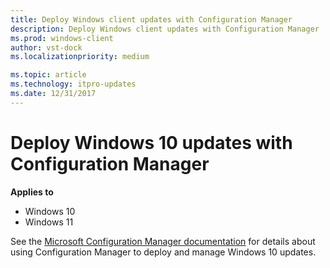 ```yaml
---
title: Deploy Windows client updates with Configuration Manager
description: Deploy Windows client updates with Configuration Manager
ms.prod: windows-client
author: vst-dock
ms.localizationpriority: medium

ms.topic: article
ms.technology: itpro-updates
ms.date: 12/31/2017
---
```


# Deploy Windows 10 updates with Configuration Manager

**Applies to**

- Windows 10
- Windows 11

See the [Microsoft Configuration Manager documentation](/mem/configmgr/osd/deploy-use/manage-windows-as-a-service) for details about using Configuration Manager to deploy and manage Windows 10 updates.
